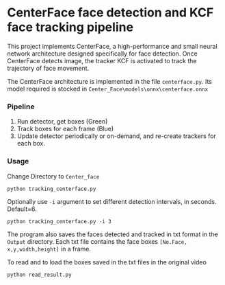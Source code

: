 # CenterFace face detection and KCF face tracking pipeline

This project implements CenterFace, a high-performance and small neural network architecture designed specifically for face detection. Once CenterFace detects image, the tracker KCF is activated to track the trajectory of face movement.

The CenterFace architecture is implemented in the file `centerface.py`. Its model required is stocked in `Center_Face\models\onnx\centerface.onnx`


### Pipeline

1. Run detector, get boxes (Green)
2. Track boxes for each frame (Blue)
3. Update detector periodically or on-demand, and re-create trackers for each box. 

### Usage
Change Directory to `Center_face`

````
python tracking_centerface.py
````

Optionally use `-i` argument to set different detection intervals, in seconds. Default=6.

````
python tracking_centerface.py -i 3
````

The program also saves the faces detected and tracked in txt format in the `Output` directory. Each txt  file contains the face boxes `[No.Face, x,y,width,height]` in a frame.

To read and to load the boxes saved in the txt files in the original video

```
python read_result.py
```

